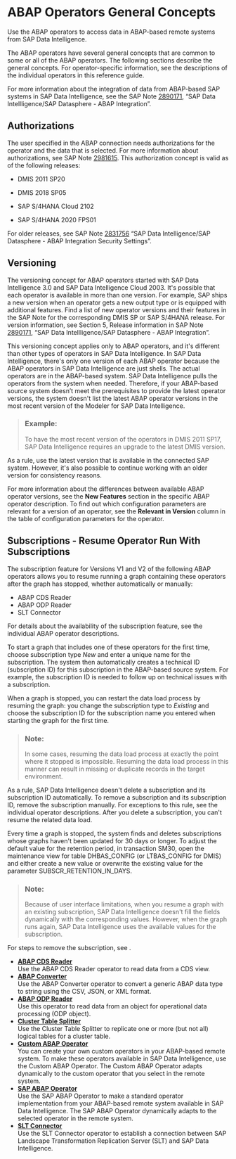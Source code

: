 <!-- loiobde149c10dfc437f9e09d40c6be3fb2b -->

# ABAP Operators General Concepts

Use the ABAP operators to access data in ABAP-based remote systems from SAP Data Intelligence.



The ABAP operators have several general concepts that are common to some or all of the ABAP operators. The following sections describe the general concepts. For operator-specific information, see the descriptions of the individual operators in this reference guide.

For more information about the integration of data from ABAP-based SAP systems in SAP Data Intelligence, see the SAP Note [2890171](https://me.sap.com/notes/2890171), “SAP Data Intellligence/SAP Datasphere - ABAP Integration”.



<a name="loiobde149c10dfc437f9e09d40c6be3fb2b__section_qkm_b3z_rnb"/>

## Authorizations

The user specified in the ABAP connection needs authorizations for the operator and the data that is selected. For more information about authorizations, see SAP Note [2981615](https://me.sap.com/notes/2981615). This authorization concept is valid as of the following releases:

-   DMIS 2011 SP20

-   DMIS 2018 SP05
-   SAP S/4HANA Cloud 2102
-   SAP S/4HANA 2020 FPS01

For older releases, see SAP Note [2831756](https://me.sap.com/notes/2831756) “SAP Data Intelligence/SAP Datasphere - ABAP Integration Security Settings”.



<a name="loiobde149c10dfc437f9e09d40c6be3fb2b__section_hzt_k3z_rnb"/>

## Versioning

The versioning concept for ABAP operators started with SAP Data Intelligence 3.0 and SAP Data Intelligence Cloud 2003. It's possible that each operator is available in more than one version. For example, SAP ships a new version when an operator gets a new output type or is equipped with additional features. Find a list of new operator versions and their features in the SAP Note for the corresponding DMIS SP or SAP S/4HANA release. For version information, see Section 5, Release information in SAP Note [2890171](https://me.sap.com/notes/2890171), “SAP Data Intellligence/SAP Datasphere - ABAP Integration”.

This versioning concept applies only to ABAP operators, and it's different than other types of operators in SAP Data Intelligence. In SAP Data Intelligence, there's only one version of each ABAP operator because the ABAP operators in SAP Data Intelligence are just shells. The actual operators are in the ABAP-based system. SAP Data Intelligence pulls the operators from the system when needed. Therefore, if your ABAP-based source system doesn’t meet the prerequisites to provide the latest operator versions, the system doesn't list the latest ABAP operator versions in the most recent version of the Modeler for SAP Data Intelligence.

> ### Example:  
> To have the most recent version of the operators in DMIS 2011 SP17, SAP Data Intelligence requires an upgrade to the latest DMIS version.

As a rule, use the latest version that is available in the connected SAP system. However, it's also possible to continue working with an older version for consistency reasons.

For more information about the differences between available ABAP operator versions, see the **New Features** section in the specific ABAP operator description. To find out which configuration parameters are relevant for a version of an operator, see the **Relevant in Version** column in the table of configuration parameters for the operator.



<a name="loiobde149c10dfc437f9e09d40c6be3fb2b__section_izg_zkz_rnb"/>

## Subscriptions - Resume Operator Run With Subscriptions

The subscription feature for Versions V1 and V2 of the following ABAP operators allows you to resume running a graph containing these operators after the graph has stopped, whether automatically or manually:

-   ABAP CDS Reader
-   ABAP ODP Reader
-   SLT Connector

For details about the availability of the subscription feature, see the individual ABAP operator descriptions.

To start a graph that includes one of these operators for the first time, choose subscription type *New* and enter a unique name for the subscription. The system then automatically creates a technical ID \(subscription ID\) for this subscription in the ABAP-based source system. For example, the subscription ID is needed to follow up on technical issues with a subscription.

When a graph is stopped, you can restart the data load process by resuming the graph: you change the subscription type to *Existing* and choose the subscription ID for the subscription name you entered when starting the graph for the first time.

> ### Note:  
> In some cases, resuming the data load process at exactly the point where it stopped is impossible. Resuming the data load process in this manner can result in missing or duplicate records in the target environment.

As a rule, SAP Data Intelligence doesn't delete a subscription and its subscription ID automatically. To remove a subscription and its subscription ID, remove the subscription manually. For exceptions to this rule, see the individual operator descriptions. After you delete a subscription, you can't resume the related data load.

Every time a graph is stopped, the system finds and deletes subscriptions whose graphs haven't been updated for 30 days or longer. To adjust the default value for the retention period, in transaction SM30, open the maintenance view for table DHBAS\_CONFIG \(or LTBAS\_CONFIG for DMIS\) and either create a new value or overwrite the existing value for the parameter SUBSCR\_RETENTION\_IN\_DAYS.

> ### Note:  
> Because of user interface limitations, when you resume a graph with an existing subscription, SAP Data Intelligence doesn't fill the fields dynamically with the corresponding values. However, when the graph runs again, SAP Data Intelligence uses the available values for the subscription.

For steps to remove the subscription, see  <?sap-ot O2O class="- topic/xref " href="c11f62a2bc7f4d36acae80a1d829d8a7.xml" text="" desc="" xtrc="xref:1" xtrf="file:/home/builder/src/dita-all/aaj1686154374413/loiof327947dff9946c69bf18ca3e8c95bfc_en-US/src/content/localization/en-us/bde149c10dfc437f9e09d40c6be3fb2b.xml" ?> .

-   **[ABAP CDS Reader](abap-cds-reader-df331fc.md "Use the ABAP CDS Reader operator to read data from a CDS view. ")**  
Use the ABAP CDS Reader operator to read data from a CDS view.
-   **[ABAP Converter](abap-converter-d58c19e.md "Use the ABAP Converter operator to convert a generic ABAP data type to string using the CSV, JSON, or XML format.")**  
Use the ABAP Converter operator to convert a generic ABAP data type to string using the CSV, JSON, or XML format.
-   **[ABAP ODP Reader](abap-odp-reader-d4c18f8.md "Use this operator to read data from an object for operational data processing (ODP object). ")**  
Use this operator to read data from an object for operational data processing \(ODP object\).
-   **[Cluster Table Splitter](cluster-table-splitter-aefc6b9.md "Use the Cluster Table Splitter to replicate one or more (but not all) logical tables for a cluster table.")**  
Use the Cluster Table Splitter to replicate one or more \(but not all\) logical tables for a cluster table.
-   **[Custom ABAP Operator](custom-abap-operator-bd79a31.md "You can create your own custom operators in your ABAP-based remote system. To make these operators available in SAP Data Intelligence, use
		the Custom ABAP Operator. The Custom ABAP Operator adapts dynamically to the custom operator that you select in the remote system.")**  
You can create your own custom operators in your ABAP-based remote system. To make these operators available in SAP Data Intelligence, use the Custom ABAP Operator. The Custom ABAP Operator adapts dynamically to the custom operator that you select in the remote system.
-   **[SAP ABAP Operator](sap-abap-operator-8895172.md "Use the SAP ABAP Operator to make a standard operator implementation from your ABAP-based remote system available in SAP Data
		Intelligence. The SAP ABAP Operator dynamically adapts to the selected operator in the remote system.")**  
Use the SAP ABAP Operator to make a standard operator implementation from your ABAP-based remote system available in SAP Data Intelligence. The SAP ABAP Operator dynamically adapts to the selected operator in the remote system.
-   **[SLT Connector](slt-connector-ac5b713.md "Use the SLT Connector operator to establish a connection between SAP Landscape Transformation Replication Server (SLT) and SAP Data Intelligence.")**  
Use the SLT Connector operator to establish a connection between SAP Landscape Transformation Replication Server \(SLT\) and SAP Data Intelligence.

